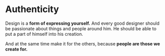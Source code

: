 # Authenticity

Design is a **form of expressing yourself.** And every good designer should be passionate about things and people around him. He should be able to put a part of himself into his creation.

And at the same time make it for the others, because **people are those we create for.**
